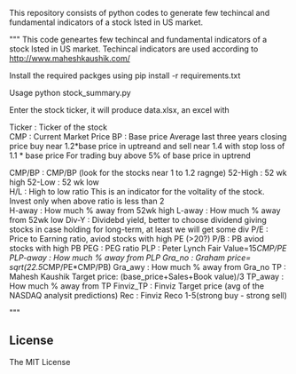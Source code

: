 
This repository consists of python codes to generate few techincal and fundamental indicators of a stock lsted in US market.

"""
This code geneartes few techincal and fundamental indicators of 
a stock lsted in US market.
Techincal indicators are used according to 
http://www.maheshkaushik.com/

Install the required packges using
pip install -r requirements.txt

Usage 
python stock_summary.py

Enter the stock ticker, it will produce data.xlsx, an excel with

Ticker          : Ticker of the stock	
CMP	            : Current Market Price 
BP	            : Base price
                 Average  last three years closing price
                 buy near 1.2*base price in uptreand and sell near 
                 1.4 with stop loss of 1.1 * base price
                 For trading buy above 5% of base price in uptrend


CMP/BP	       : CMP/BP (look for the stocks near 1 to 1.2 ragnge)
52-High        : 52 wk high
52-Low	       : 52 wk low  
H/L	           : High to low ratio
               This is an indicator for the  voltality of the stock.
               Invest only when above ratio is less than 2  
H-away	       : How much % away from 52wk high
L-away         : How much % away from 52wk low
Div-Y	       : Dividebd yield, better to choose dividend giving stocks 
                in case holding for long-term, at least we will get some div 
P/E	           : Price to Earning ratio, aviod stocks with high PE (>20?)
P/B            : PB aviod stocks with high PB
PEG            : PEG ratio
PLP	           : Peter Lynch Fair Value=15*CMP/PE
PLP-away	   : How much % away from PLP
Gra_no         : Graham price= sqrt(22.5*CMP/PE*CMP/PB)
Gra_awy	       :  How much % away from Gra_no
TP             : Mahesh Kaushik Target price: (base_price+Sales+Book value)/3
TP_away	       :  How much % away from TP
Finviz_TP	   : Finviz Target price (avg of the NASDAQ analysit predictions)
Rec            : Finviz Reco 1-5(strong buy - strong sell)

"""

## License
The MIT License
